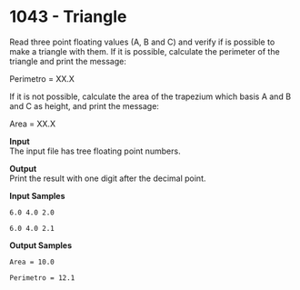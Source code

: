 # 1043 - Triangle

Read three point floating values (A, B and C) and verify if is possible to make a triangle with them. If it is possible, calculate the perimeter of the triangle and print the message:

Perimetro = XX.X

If it is not possible, calculate the area of the trapezium which basis A and B and C as height, and print the message:

Area = XX.X

**Input**<br>
The input file has tree floating point numbers.

**Output**<br>
Print the result with one digit after the decimal point.

**Input Samples**
```
6.0 4.0 2.0 
```
```
6.0 4.0 2.1 
```

**Output Samples**   
```
Area = 10.0   
```
```  
Perimetro = 12.1
```